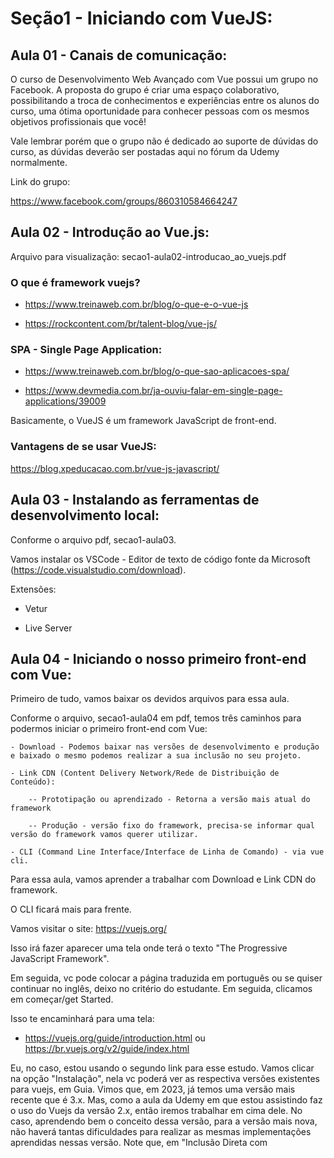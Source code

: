 # Seção1 - Iniciando com VueJS:

## Aula 01 - Canais de comunicação:
O curso de Desenvolvimento Web Avançado com Vue possui um grupo no Facebook. A proposta do grupo é criar uma espaço colaborativo, possibilitando a troca de conhecimentos e experiências entre os alunos do curso, uma ótima oportunidade para conhecer pessoas com os mesmos objetivos profissionais que você!

Vale lembrar porém que o grupo não é dedicado ao suporte de dúvidas do curso, as dúvidas deverão ser postadas aqui no fórum da Udemy normalmente.

Link do grupo: 

https://www.facebook.com/groups/860310584664247

## Aula 02 - Introdução ao Vue.js:
Arquivo para visualização: secao1-aula02-introducao_ao_vuejs.pdf

### O que é framework vuejs?

- https://www.treinaweb.com.br/blog/o-que-e-o-vue-js

- https://rockcontent.com/br/talent-blog/vue-js/
    
### SPA - Single Page Application:

- https://www.treinaweb.com.br/blog/o-que-sao-aplicacoes-spa/

- https://www.devmedia.com.br/ja-ouviu-falar-em-single-page-applications/39009

Basicamente, o VueJS é um framework JavaScript de front-end.

### Vantagens de se usar VueJS:
https://blog.xpeducacao.com.br/vue-js-javascript/

## Aula 03 - Instalando as ferramentas de desenvolvimento local:
Conforme o arquivo pdf, secao1-aula03.

Vamos instalar os VSCode - Editor de texto de código fonte da Microsoft (https://code.visualstudio.com/download).

Extensões:

- Vetur

- Live Server

## Aula 04 - Iniciando o nosso primeiro front-end com Vue:
Primeiro de tudo, vamos baixar os devidos arquivos para essa aula.

Conforme o arquivo, secao1-aula04 em pdf, temos três caminhos para podermos iniciar o primeiro front-end com Vue:

    - Download - Podemos baixar nas versões de desenvolvimento e produção e baixado o mesmo podemos realizar a sua inclusão no seu projeto.

    - Link CDN (Content Delivery Network/Rede de Distribuição de Conteúdo):

        -- Prototipação ou aprendizado - Retorna a versão mais atual do framework

        -- Produção - versão fixo do framework, precisa-se informar qual versão do framework vamos querer utilizar.

    - CLI (Command Line Interface/Interface de Linha de Comando) - via vue cli.

Para essa aula, vamos aprender a trabalhar com Download e Link CDN do framework.

O CLI ficará mais para frente.

Vamos visitar o site: https://vuejs.org/

Isso irá fazer aparecer uma tela onde terá o texto "The Progressive JavaScript Framework".

Em seguida, vc pode colocar a página traduzida em português ou se quiser continuar no inglês, deixo no critério do estudante.
Em seguida, clicamos em começar/get Started.

Isso te encaminhará para uma tela: 

- https://vuejs.org/guide/introduction.html ou https://br.vuejs.org/v2/guide/index.html

Eu, no caso, estou usando o segundo link para esse estudo.
Vamos clicar na opção "Instalação", nela vc poderá ver as respectiva versões existentes para vuejs, em Guia.
Vimos que, em 2023, já temos uma versão mais recente que é 3.x. 
Mas, como a aula da Udemy em que estou assistindo faz o uso do Vuejs da versão 2.x, então iremos trabalhar em cima dele.
No caso, aprendendo bem o conceito dessa versão, para a versão mais nova, não haverá tantas dificuldades para realizar as mesmas implementações aprendidas nessas versão.
Note que, em "Inclusão Direta com <script>" nela temos a opção de realizarmos o download com a devida instrução da mesma.
E logo em baixo disso, temos tbm a opção CDN.
Assim, vamos começar por fazer o download do desenvolvimento:

    - Versão Desenvolvedor

Isso irá baixar um arquivo vue.js.
Vamos trazer esse arquivo para esse repositório.
Vamos, agora, criar um diretório para começarmos a desenvolver, no caso o diretório secao1-VueJS.
Dentro desse diretório, vamos colocar o arquivo vue.js, que foi baixado.
Bom, já temos o framework pronto dentro desse arquivo vue.js.
Dentro desse diretório, vamos criar um novo arquivo index.html e coloquemos o seguinte.

    <!DOCTYPE html>
    <html lang="en">
    <head>
        <meta charset="UTF-8">
        <meta http-equiv="X-UA-Compatible" content="IE=edge">
        <meta name="viewport" content="width=device-width, initial-scale=1.0">
        <title>Document</title>
    </head>
    <body>

    </body>
    </html>

Um macete que podemos te falar, seria que basta digitar html que irá aparecer as opções de html's e vc escolhe :5 e dar o enter.
Agora, vamos implementar o vue.js para o nosso arquivo index.html, colocando o seguinte código no head.

    <head>
        <meta charset="UTF-8">
        <meta http-equiv="X-UA-Compatible" content="IE=edge">
        <meta name="viewport" content="width=device-width, initial-scale=1.0">
        <script src="./vue.js"></script>
        <title>Document</title>
    </head>

Vamos fazer um teste, colocando um texto Teste.

    <body>
        Teste
    </body>

Em seguida, vamos clicar com o botão direito do mouse sobre o arquivo index.html e escolher a opção "Open With Live Server", que vem graças à extensão Live Server que foi instalado em uma aula anterior.

Isso abrirá o seguinte link:

    http://127.0.0.1:5500/secao1-VueJS/index.html
    
Donde, o 127.0.0.1 indica o localhost e sendo aberto na porta 5500, cuja porta podemos ver pelo VSCode na parte inferior direito onde está escrito Port.
Com isso, vamos conseguir ver em real time, qualquer alteração que eu fizer no index.html, ao ser salvo, imediatamente, a alteração será exibida no broswer.
No caso, isso acaba sendo uma forma muito produtiva quando estivermos trabalhando com os testes de front-end.
Lembrando, que é fundamental utilizar o Live Server para possibilitar tais tipo de trabalho.
Para verificarmos se a aplicação front-end já está bem configurada, podemos ver via o navegador broswer abrindo o seu Console.
Nela, vamos colocar Vue e nisso será necessário aparecer a seguinte msg.

    ƒ Vue (options) {
        if (!(this instanceof Vue)
        ) {
        warn('Vue is a constructor and should be called with the `new` keyword');
        }
        this._init(options);
    }

Se apareceu essa msg, significa que o elemento Vue, está sendo reconhecido como objeto o que significa que o ambiente está pronto para realizamos as devidas implementações em Vue.

Agora, para usarmos o CDN, não tem segredo. No caso, criando o mesmo script como foi feito para a versão de download, será necessário realizar para o CDN tbm como o seguinte.

    <!DOCTYPE html>
    <html lang="en">
    <head>
        <meta charset="UTF-8">
        <meta http-equiv="X-UA-Compatible" content="IE=edge">
        <meta name="viewport" content="width=device-width, initial-scale=1.0">
        <!-- <script src="./vue.js"></script> -->
        <script src="https://cdn.jsdelivr.net/npm/vue@2.6.14/dist/vue.js"></script>
        <title>Document</title>
    </head>
    <body>
        Teste Live Server.
    </body>
    </html>

Mas, tome cuidado, isso pode ser que não seja compatível com a versão com que está sendo mostrado na aula de VueJS.

## Aula 05 - Primeiro App em Vue (instância de Vue e o double mustache):
Arquivo para uma exibição básica de como que funciona em instanciar Vue, muito parecido com JQuery: secao1-aula05, arquivo pdf.
Documentação para leitura: 

https://br.vuejs.org/v2/guide/syntax.html#Interpolacoes

O Objetivo primário de Vue é criar interfaces reativas por meio de componentes.
Como estamos falando de interfaces, então trabalharemos com elementos HTML's.
E como estamos falando reatividade e componentes, estamos falando de um conjunto de lógica de programação que possibilita isso e escrita em linguagem JavaScript.
Logo, no arquivo index.html, vamos implementar a instância do Vue no body via script, de forma análoga feita quando realizamos implementações do código JavaScript em html.

    <body>
        Teste Live Server

        <div id="app">

        </div>

        <script>

            options = {
                el: '#app' // '#' para selecionar por id | '.' para selecionar por class. Muito similar ao JQuery.
            }

            const vm = new Vue(options); // vm = ViewModel. O const vm está sendo atribuído o new Vue para possibilitar a recuperação dessa instância.

            console.log(vm);

        </script>

    </body>

Note que, como está sendo feito na explicação dentre as tags acima, no console.log que está sendo chamado acima, ao olharmos no Console, já é exibido a tal instância em forma de objeto.
Dentro desse objeto, percebe-se que já tem o elemento "el" indicando que está capturando a div com id app que havíamos definido acima.
Isso indica que já estamos conectando uma instância Vue com um elemento html em específico.
Feito isso, podemos definir mais atributos dentro dessa instância Vue que será aplicado no html.

    <body>
        <div id="app">
            {{ mensagem }}
        </div>

        <script>

            options = {
                el: '#app', // '#' para selecionar por id | '.' para selecionar por class. Muito similar ao JQuery.
                data: { // o data ela guarda variáveis/atributos reativos. Além disso, isso possibilita tbm exibir na div marcada pelo elemento, as variáveis/atributos em forma de mustache "{{}}", como está sendo feito para a variável, mensagem.
                    mensagem: 'Primeiro template controlado pelo Vue'
                }
            }

            const vm = new Vue(options); // vm = ViewModel. O const vm está sendo atribuído o new Vue para possibilitar a recuperação dessa instância.

            console.log(vm);

        </script>

    </body>

Note que, acima colocamos o elemento data, donde tem por funcionalidade, guardar as variáveis/atributos reativas e que será trabalhado acima dela.
E usamos o mustache "{{}}", para mostrarmos que é possível exibirmos as variáveis/atributos na div em que foi marcada, app.
Só que, o usual do cotidiano do Vue, é que ela não seja divido na forma como está expressa acima, em options e em seguida sendo chamado dentro dela.
Mas, sim, todo o objeto em que foi definido no option, ser definido diretamente dentro do new Vue.

    <body>
        <div id="app">
            {{ mensagem }}
        </div>

        <script>

            // options = {
            //     el: '#app', // '#' para selecionar por id | '.' para selecionar por class. Muito similar ao JQuery.
            //     data: { // o data ela guarda variáveis/atributos reativos. Além disso, isso possibilita tbm exibir na div marcada pelo elemento, as variáveis/atributos em forma de mustache "{{}}", como está sendo feito para a variável, mensagem.
            //         mensagem: 'Primeiro template controlado pelo Vue'
            //     }
            // }

            // const vm = new Vue(options); // vm = ViewModel. O const vm está sendo atribuído o new Vue para possibilitar a recuperação dessa instância.
            const vm = new Vue({
                el: '#app', // '#' para selecionar por id | '.' para selecionar por class. Muito similar ao JQuery.
                data: { // o data ela guarda variáveis/atributos reativos. Além disso, isso possibilita tbm exibir na div marcada pelo elemento, as variáveis/atributos em forma de mustache "{{}}", como está sendo feito para a variável, mensagem.
                    mensagem: 'Primeiro template controlado pelo Vue'
                }
            });

            // console.log(vm);

        </script>

    </body>

Nessa aula, o objetivo foi apenas apresentar a instância do Vue, o new Vue, e os dois atributos principais e que são fundamentais para a aplicação do Vue, o "el" e "data", e tbm o uso da mustache para podermos exibir as variáveis/atributos reativos no html, na div marcada pelo el.

## Aula 06 - Iniciando projetos Vue com o JSFiddle e ou Codepen:
Vamos apresentar dois dos principais editores de código voltado para front-end, JSFiddle e CodePen.
O CodePen eu já estou familiarizado, pois usei muito ela nas criações de telas usando vue no meu trabalho!
No caso, os links dos respectivos editores de códigos:

    - https://jsfiddle.net/

    - https://codepen.io/

No caso, vamos experimentar em usar o CodePen, já que estou acostumado.
Até agora, construímos os arquivos index.html e nela instanciamos o Vue, depois que temos realizado o download desse framework.
Note que, ao abrirmos o CodePen, a área de código, depois que vc clica no Start Coding, irá aparecer três áreas para codificação, HTML, CSS e JavaScript.
Como foi dito no início, esse editor de Código é voltado para front-end e o que se espera seria que ela suporte quaisquer framework voltado para front-end advinda do código JavaScript, mas claro precisamos especificar qual framework é clicando na engrenagem ao lado da tela JS, pois precisaríamos adicionar um script externo, que será aberto uma modal onde terá uma área "Add External Scripts/Pens", donde vc pode pesquisar qual framework vc queira usar, no nosso caso é Vue2.
Logo, o que se esperaria, seria que se jogarmos na parte de html a div com mustache que colocamos no index.html e no JavaScript, jogarmos o código que instancia o Vue, o que se espera é o mesmo resultado em que podemos ver pelo live server.

## Aula 07 - Explorando um pouco mais a propriedade data:
Conteúdo para leitura: 

https://br.vuejs.org/v2/guide/instance.html#Criando-a-Instancia-Vue

Nessa aula, vamos explorar mais à fundo a funcionalidade do atributo "data" da instância vue.
Enquanto o "el" ele funciona para ligar uma div com uma instância Vue, o data ela tem por definição, determinar, outras propriedades que será possível acessar por meio de templates strings.
No caso, como exemplo, podemos colocar inúmeras propriedades de várias tipos dentro de data.
Entenda que o data ela define as propriedades padrões que serão apresentadas no momento em que será acessado a tela e que podem ser dinamizadas.
No index.html, onde instanciamos o Vue, colocamos mais propriedade na data para mostrarmos o que é possível colocar nela.

    const vm = new Vue({
        el: '#app', // '#' para selecionar por id | '.' para selecionar por class. Muito similar ao JQuery.
        data: { // o data ela guarda variáveis/atributos reativos. Além disso, isso possibilita tbm exibir na div marcada pelo elemento, as variáveis/atributos em forma de mustache "{{}}", como está sendo feito para a variável, mensagem.
            mensagem: 'Primeiro template controlado pelo Vue', // String
            valorTotal: 150.47, // número
            logado: false, // booleano
            hobbies: [
                'Dormir',
                'Estudar Matemática',
                'Correr',
                'Assistir animes'
            ], // array
            perfil: {
                nome: 'Leonardo Takashi Teramatsu',
                site: 'https://github.com/HelloWounderworld',
                idade: 26,
                cursos: [
                    { 
                        nome: 'Revisão JavaScript - Master',
                        cargaHoraria: '146 horas'
                    },
                    { 
                        nome: 'Revisão Python - Master',
                        cargaHoraria: '150 horas' 
                    }
                ]
            }
        }
    });

Uma vez definido a propriedade no data, podemos acessar ela dentro da div em que o el está apontando usando a chave mustaches, "{{}}".

    <div id="app">
        {{ mensagem }} <br>
        Valor total: {{ valorTotal }}<br>
        Logado: {{ logado }}<br>
        Hobbie: {{ hobbie[0] }}<br>
        Perfil: {{ perfil }}
    </div>

Agora, note que, a propriedade "perfil" exibdo acima não ela exibe um objeto, porque ele é um objeto que tem dentro dele um objeto.
Para isso, precisamos especificar qual elemento dentro desse objeto estamos acessando.

    <div id="app">
        {{ mensagem }} <br>
        Valor total: {{ valorTotal }}<br>
        Logado: {{ logado }}<br>
        Hobbie: {{ hobbies[0] }}<br>
        Perfil: {{ perfil.site }}, {{perfil.cursos[0].nome}}
    </div>

O nome do método que aplicamos para exibir as propriedades definidas no data usando o mustache se chama interpolação.

Obs: Na leitura sobre da documentação sobre data, tenho aqui uma abordagem sobre o teste que realizei sobre o Object.freeze.

    <body>
        <div id="app">
            {{ mensagem }} <br>
            Valor total: {{ valorTotal }}<br>
            Logado: {{ logado }}<br>
            Hobbie: {{ hobbies[0] }}<br>
            Perfil: {{ perfil.site }}, {{perfil.cursos[0].nome}}<br>

            Objeto que não irá se alterar: {{ Gela.congela }}<br>
            <button @click="Gela.congela === 'Mudou'">De Bar para Mudar</button><br>
            Note que, vc pode clicar quantas vezes quiser no botão "De Bar para Mudar", que o "Bar" não muda de jeito nenhum para Mudar.
        </div>

        <script>

            // options = {
            //     el: '#app', // '#' para selecionar por id | '.' para selecionar por class. Muito similar ao JQuery.
            //     data: { // o data ela guarda variáveis/atributos reativos. Além disso, isso possibilita tbm exibir na div marcada pelo elemento, as variáveis/atributos em forma de mustache "{{}}", como está sendo feito para a variável, mensagem.
            //         mensagem: 'Primeiro template controlado pelo Vue'
            //     }
            // }

            // const vm = new Vue(options); // vm = ViewModel. O const vm está sendo atribuído o new Vue para possibilitar a recuperação dessa instância.

            var Congela = {
                congela: 'Bar'
            }
            Object.freeze(Congela)
            const vm = new Vue({
                el: '#app', // '#' para selecionar por id | '.' para selecionar por class. Muito similar ao JQuery.
                data: { // o data ela guarda variáveis/atributos reativos. Além disso, isso possibilita tbm exibir na div marcada pelo elemento, as variáveis/atributos em forma de mustache "{{}}", como está sendo feito para a variável, mensagem.
                    mensagem: 'Primeiro template controlado pelo Vue', // String
                    valorTotal: 150.47, // número
                    logado: false, // booleano
                    hobbies: [
                        'Dormir',
                        'Estudar Matemática',
                        'Correr',
                        'Assistir animes'
                    ], // array
                    perfil: {
                        nome: 'Leonardo Takashi Teramatsu',
                        site: 'https://github.com/HelloWounderworld',
                        idade: 26,
                        cursos: [
                            { 
                                nome: 'Revisão JavaScript - Master',
                                cargaHoraria: '146 horas'
                            },
                            { 
                                nome: 'Revisão Python - Master',
                                cargaHoraria: '150 horas' 
                            }
                        ]
                    },
                    Gela: Congela
                }
            });

            // console.log(vm);

        </script>

    </body>


## Aula 08 - Methods - Adicionando os nossos primeiros métodos a instância Vue:
Arquivo pdf visual: seca1-aula08
Documentação da leitura:

    - https://medium.com/vue-js-o-manual-definitivo/aprenda-a-executar-a%C3%A7%C3%B5es-em-resposta-a-manipula%C3%A7%C3%A3o-de-eventos-m%C3%A9todos-no-vue-js-2-0-b15f0114371f#:~:text=Um%20m%C3%A9todo%20Vue%20%C3%A9%20uma%20fun%C3%A7%C3%A3o%20associada%20%C3%A0%20inst%C3%A2ncia%20Vue.&text=Os%20m%C3%A9todos%20s%C3%A3o%20especialmente%20%C3%BAteis,um%20elemento%20para%20manipular%20eventos.

    - https://br.vuejs.org/v2/guide/instance.html#Criando-a-Instancia-Vue

    - https://br.vuejs.org/v2/api/#methods

    - https://br.vuejs.org/v2/api/#Propriedades-de-Instancia

Vamos adicionar métodos na instância vue. No caso, o atributo que iremos aprender a mexer é "methods", de método.
Primeiro, vamos criar um diretório para guardar as coisas que temos feito até agora que aborda sobre o atributo data.
Criamos um diretório Aula01-07-el-data-mustache e dentro dela mandamos uma cópia do index.html.
Não se esqueça de atualizar o script em que está sendo feito a chamada vue.js.

    <script src="./../vue.js"></script>

Agora, vamos trabalhar em cima do index.html.
No caso, vamos acrescentar o atributo methods e nela definir uma função somar.

    <script>

        const vm = new Vue({
            el: '#app', // '#' para selecionar por id | '.' para selecionar por class. Muito similar ao JQuery.
            data: {},
            methods: {
                somar() {
                    
                }
            }
        });

    </script>

Note que, definido a função abaixo, ao realizarmos o mustache de forma típica para data

    <div id="app">
        {{ somar }}
    </div>

    <script>

        const vm = new Vue({
            el: '#app', // '#' para selecionar por id | '.' para selecionar por class. Muito similar ao JQuery.
            data: {},
            methods: {
                //somar: function somar() {
                    //return 4 + 2
                //}, // Forma alternativa de executar a função somar usando a sintaxe JavaScript.
                somar() {
                    return 4 + 2
                }
            }
        });

    </script>

Aparecerá a seguinte msg no broswer.

    function () { [native code] }

Para que seja possível executar um método é o mesmo como executamos as funções JavaScript ou Python, usando "()".
No caso, o somar ficaria "somar()" dentro do mustache.

    <div id="app">
        {{ somar() }}
    </div>

Podemos, tbm, chamar uma função anônima como seguinte.

    <div id="app">
        {{ somar() }}<br>
        {{ subtrair() }}
    </div>

    <script>

        const vm = new Vue({
            el: '#app', // '#' para selecionar por id | '.' para selecionar por class. Muito similar ao JQuery.
            data: {},
            methods: {
                //somar: function somar() {
                    //return 4 + 2
                //}, // Forma alternativa de executar a função somar usando a sintaxe JAvaScript.
                somar() {
                    return 4 + 2
                },
                subtrair: function() {
                    return 4 - 2
                }
            }
        });

    </script>

Ainda assim, tudo estará funcionando de forma correta.
Temos uma terceira forma de abordar as funções do método que é usando o arrow function.

    <div id="app">
        {{ somar() }}<br>
        {{ subtrair() }}<br>
        {{ multiplicar() }}
    </div>

    <script>

        const vm = new Vue({
            el: '#app', // '#' para selecionar por id | '.' para selecionar por class. Muito similar ao JQuery.
            data: {},
            methods: {
                //somar: function somar() {
                    //return 4 + 2
                //}, // Forma alternativa de executar a função somar usando a sintaxe JAvaScript.
                somar() {
                    return 4 + 2
                },
                subtrair: function() { //anônima
                    return 4 - 2
                },
                multiplicar: () => { // Arrow function
                    return 4 * 2
                }
            }
        });

    </script>

Agora, a forma mais enxuta de definir uma função seria o formato como está sendo executado o somar.
Vamos criar um método dividir com essa forma tbm.

    <div id="app">
        {{ somar() }}<br>
        {{ subtrair() }}<br>
        {{ multiplicar() }}<br>
        {{ dividir() }}
    </div>

    <script>

        const vm = new Vue({
            el: '#app', // '#' para selecionar por id | '.' para selecionar por class. Muito similar ao JQuery.
            data: {},
            methods: {
                //somar: function somar() {
                    //return 4 + 2
                //}, // Forma alternativa de executar a função somar usando a sintaxe JAvaScript.
                somar() { // forma mais enxuta de definir os pares de chaves/valor
                    return 4 + 2
                },
                subtrair: function() { //anônima
                    return 4 - 2
                },
                multiplicar: () => { // Arrow function
                    return 4 * 2
                },
                dividir() {
                    return 4 / 2
                }
            }
        });

    </script>

Basicamente, a forma mais enxuta está fazendo a referência à forma alternativa de somar que temos acima, em JavaScript.
Ou seja, ela só está definindo o nome da função com o mesmo nome em que é chamado dentro da função.
Mas, assim como foi visto nos outros exemplos da forma como definimos o método, sempre que formos executar um método que definimos, terá que ser chamado o nome do método e não o nome em que vai dentro da função, como podemos ver.

    <div id="app">
        {{ somar() }}<br>
        {{ subtrair() }}<br>
        {{ multiplicar() }}<br>
        {{ dividir() }}<br>
        {{ numeroAleatorio() }}
    </div>

    <script>

        const vm = new Vue({
            el: '#app', // '#' para selecionar por id | '.' para selecionar por class. Muito similar ao JQuery.
            data: {},
            methods: {
                //somar: function somar() {
                    //return 4 + 2
                //}, // Forma alternativa de executar a função somar usando a sintaxe JAvaScript.
                somar() { // forma mais enxuta de definir os pares de chaves/valor
                    return 4 + 2
                },
                subtrair: function() { //anônima
                    return 4 - 2
                },
                multiplicar: () => { // Arrow function
                    return 4 * 2
                },
                dividir() {
                    return 4 / 2
                },
                numeroAleatorio: function numero() {
                    return Math.random()
                }
            }
        });

    </script>

Acima, o método, numeroAleatorio, definido tem como função dentro dela definido com o nome numero.
Mas, para executar esse método devemos chamar pelo nome numeroAleatorio, e não o "numero".

## Aula 09 - Methods - Recuperando atributos do data:
    arquivo pdf para visualizaçao: secao1-aula09
    

Aula 10 - Methods - O contexto léxico das arrow functions e o conflito de nomes:

Aula 11 - Diretiva v-bind - Realizando o bind de atributos de tags HTML:

Aula 12 - Diretiva v-bind - Sintaxe sugar e a sobreposição/encademamento de valores:

Aula 13 - Utilizando expressões no data binding:

Aula 14 - Diretiva v-on - Manipulando eventos:

Aula 15 - Methods - Passando parâmetros para os métodos:

Aula 16 - Diretiva v-on - Capturando os dados do evento ($event):

Aula 17 - Hands on - Praticando com data, methods, template string, v-bind e v-on:

Aula 18 - Diretiva v-on - Implemenando modificadores:

Aula 19 - Selecionando elementos HTML e suas propriedades por ID:

Aula 20 - Diretiva v-if - Renderiazação condicional de elementos HTML:

Aula 21 - Diretiva v-show - Exibição condicional de elementos HTML:

Aula 22 - Diretiva v-html - Injetando elementos HTML:

Aula 23 - Diretiva v-text - Injetando textos:

Aula 24 - Diretiva v-once - Evitando que elementos HTML sejam renderizados novamente:

Aula 25 - Diretiva v-for - Implementando laços de repetição parte 1:

Aula 26 - Diretiva v-for - Implementando laços de repetição parte 2:

Aula 27 - Renderização de listas com o atributo-key:

Aula 28 - Diretiva v-for - Implementando laços de reptição parte 3:

Aula 29 - Diretiva v-for - Implementando laços de repetição parte 4:

Aula 30 - Trabalhando com a tag Template para renderização condicional e listas:

Aula 31 - Trabalhando com propriedades computadas (computed) parte 1:

Aula 32 - Trabalhando com propriedades computadas (computed) parte 2:

Aula 33 - Diretiva V-Model - Sincronizando inputs com atributos (two-way-data binding):

Aula 34 - Diretiva V-Model - Praticando um pouco mais o two-way-data binding:

Aula 35 - Trabalhando com propriedades observadoras (watch):